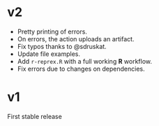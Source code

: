 # v2

- Pretty printing of errors.
- On errors, the action uploads an artifact.
- Fix typos thanks to @sdruskat.
- Update file examples.
- Add `r-reprex.R` with a full working **R** workflow.
- Fix errors due to changes on dependencies.



# v1

First stable release
